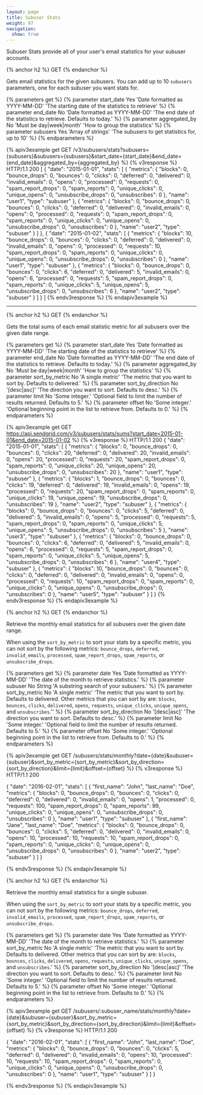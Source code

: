 ```yaml
---
layout: page
title: Subuser Stats
weight: 97
navigation:
  show: true
---
```


Subuser Stats provide all of your user's email statistics for your subuser accounts.

{% anchor h2 %}
GET
{% endanchor %}

Gets email statistics for the given subusers.  You can add up to 10 `subusers` parameters, one for each subuser you want stats for.

{% parameters get %}
 {% parameter start_date Yes 'Date formatted as YYYY-MM-DD' 'The starting date of the statistics to retrieve' %}
 {% parameter end_date No 'Date formatted as YYYY-MM-DD' 'The end date of the statistics to retrieve. Defaults to today.' %}
 {% parameter aggregated_by No 'Must be day|week|month' 'How to group the statistics' %}
 {% parameter subusers Yes 'Array of strings' 'The subusers to get statistics for, up to 10' %}
{% endparameters %}

{% apiv3example get GET /v3/subusers/stats?subusers={subusers}&subusers={subusers}&start_date={start_date}&end_date={end_date}&aggregated_by={aggregated_by} %}
{% v3response %}
HTTP/1.1 200
[
  {
    "date": "2015-01-01",
    "stats": [
      {
        "metrics": {
          "blocks": 0,
          "bounce_drops": 0,
          "bounces": 0,
          "clicks": 0,
          "deferred": 0,
          "delivered": 0,
          "invalid_emails": 0,
          "opens": 0,
          "processed": 0,
          "requests": 0,
          "spam_report_drops": 0,
          "spam_reports": 0,
          "unique_clicks": 0,
          "unique_opens": 0,
          "unsubscribe_drops": 0,
          "unsubscribes": 0
        },
        "name": "user1",
        "type": "subuser"
      },
      {
        "metrics": {
          "blocks": 0,
          "bounce_drops": 0,
          "bounces": 0,
          "clicks": 0,
          "deferred": 0,
          "delivered": 0,
          "invalid_emails": 0,
          "opens": 0,
          "processed": 0,
          "requests": 0,
          "spam_report_drops": 0,
          "spam_reports": 0,
          "unique_clicks": 0,
          "unique_opens": 0,
          "unsubscribe_drops": 0,
          "unsubscribes": 0
        },
        "name": "user2",
        "type": "subuser"
      }
    ]
  },
  {
    "date": "2015-01-02",
    "stats": [
      {
        "metrics": {
          "blocks": 10,
          "bounce_drops": 0,
          "bounces": 0,
          "clicks": 0,
          "deferred": 0,
          "delivered": 0,
          "invalid_emails": 0,
          "opens": 0,
          "processed": 0,
          "requests": 10,
          "spam_report_drops": 0,
          "spam_reports": 0,
          "unique_clicks": 0,
          "unique_opens": 0,
          "unsubscribe_drops": 0,
          "unsubscribes": 0
        },
        "name": "user1",
        "type": "subuser"
      },
      {
        "metrics": {
          "blocks": 0,
          "bounce_drops": 0,
          "bounces": 0,
          "clicks": 6,
          "deferred": 0,
          "delivered": 5,
          "invalid_emails": 0,
          "opens": 6,
          "processed": 0,
          "requests": 5,
          "spam_report_drops": 0,
          "spam_reports": 0,
          "unique_clicks": 5,
          "unique_opens": 5,
          "unsubscribe_drops": 0,
          "unsubscribes": 6
        },
        "name": "user2",
        "type": "subuser"
      }
    ]
  }
]
{% endv3response %}
{% endapiv3example %}

* * * * *

{% anchor h2 %}
GET
{% endanchor %}

Gets the total sums of each email statistic metric for all subusers over the given date range.

{% parameters get %}
 {% parameter start_date Yes 'Date formatted as YYYY-MM-DD' 'The starting date of the statistics to retrieve' %}
 {% parameter end_date No 'Date formatted as YYYY-MM-DD' 'The end date of the statistics to retrieve. Defaults to today.' %}
 {% parameter aggregated_by No 'Must be day|week|month' 'How to group the statistics' %}
 {% parameter sort_by_metric No 'A single metric' 'The metric that you want to sort by. Defaults to delivered.' %}
 {% parameter sort_by_direction No '[desc|asc]' 'The direction you want to sort. Defaults to desc.' %}
 {% parameter limit No 'Some integer.' 'Optional field to limit the number of results returned. Defaults to 5.' %}
 {% parameter offset No 'Some integer.' 'Optional beginning point in the list to retrieve from. Defaults to 0.' %}
{% endparameters %}

{% apiv3example get GET https://api.sendgrid.com/v3/subusers/stats/sums?start_date=2015-01-01&end_date=2015-01-02 %}
{% v3response %}
HTTP/1.1 200
{
  "date": "2015-01-01",
  "stats": [
    {
      "metrics": {
        "blocks": 0,
        "bounce_drops": 0,
        "bounces": 0,
        "clicks": 20,
        "deferred": 0,
        "delivered": 20,
        "invalid_emails": 0,
        "opens": 20,
        "processed": 0,
        "requests": 20,
        "spam_report_drops": 0,
        "spam_reports": 0,
        "unique_clicks": 20,
        "unique_opens": 20,
        "unsubscribe_drops": 0,
        "unsubscribes": 20
      },
      "name": "user1",
      "type": "subuser"
    },
    {
      "metrics": {
        "blocks": 1,
        "bounce_drops": 0,
        "bounces": 0,
        "clicks": 19,
        "deferred": 0,
        "delivered": 19,
        "invalid_emails": 0,
        "opens": 19,
        "processed": 0,
        "requests": 20,
        "spam_report_drops": 0,
        "spam_reports": 0,
        "unique_clicks": 19,
        "unique_opens": 19,
        "unsubscribe_drops": 0,
        "unsubscribes": 19
      },
      "name": "user2",
      "type": "subuser"
    },
    {
      "metrics": {
        "blocks": 0,
        "bounce_drops": 0,
        "bounces": 0,
        "clicks": 5,
        "deferred": 0,
        "delivered": 5,
        "invalid_emails": 0,
        "opens": 5,
        "processed": 0,
        "requests": 5,
        "spam_report_drops": 0,
        "spam_reports": 0,
        "unique_clicks": 5,
        "unique_opens": 5,
        "unsubscribe_drops": 0,
        "unsubscribes": 5
      },
      "name": "user3",
      "type": "subuser"
    },
    {
      "metrics": {
        "blocks": 0,
        "bounce_drops": 0,
        "bounces": 0,
        "clicks": 6,
        "deferred": 0,
        "delivered": 5,
        "invalid_emails": 0,
        "opens": 6,
        "processed": 0,
        "requests": 5,
        "spam_report_drops": 0,
        "spam_reports": 0,
        "unique_clicks": 5,
        "unique_opens": 5,
        "unsubscribe_drops": 0,
        "unsubscribes": 6
      },
      "name": "user4",
      "type": "subuser"
    },
    {
      "metrics": {
        "blocks": 10,
        "bounce_drops": 0,
        "bounces": 0,
        "clicks": 0,
        "deferred": 0,
        "delivered": 0,
        "invalid_emails": 0,
        "opens": 0,
        "processed": 0,
        "requests": 10,
        "spam_report_drops": 0,
        "spam_reports": 0,
        "unique_clicks": 0,
        "unique_opens": 0,
        "unsubscribe_drops": 0,
        "unsubscribes": 0
      },
      "name": "user5",
      "type": "subuser"
    }
  ]
}
{% endv3response %}
{% endapiv3example %}

{% anchor h2 %}
GET
{% endanchor %}

Retrieve the monthly email statistics for all subusers over the given date range.

When using the `sort_by_metric` to sort your stats by a specific metric, you can not sort by the following metrics:
`bounce_drops`, `deferred`, `invalid_emails`, `processed`, `spam_report_drops`, `spam_reports`, or `unsubscribe_drops`.

{% parameters get %}
 {% parameter date Yes 'Date formatted as YYYY-MM-DD' 'The date of the month to retrieve statistics.' %}
 {% parameter subuser No String 'A substring search of your subusers.' %}
 {% parameter sort_by_metric No 'A single metric' 'The metric that you want to sort by. Defaults to delivered. Other metrics that you can sort by are: `blocks`, `bounces`, `clicks`, `delivered`, `opens`, `requests`, `unique_clicks`, `unique_opens`, and `unsubscribes`.'' %}
 {% parameter sort_by_direction No '[desc|asc]' 'The direction you want to sort. Defaults to desc.' %}
 {% parameter limit No 'Some integer.' 'Optional field to limit the number of results returned. Defaults to 5.' %}
 {% parameter offset No 'Some integer.' 'Optional beginning point in the list to retrieve from. Defaults to 0.' %}
{% endparameters %}

{% apiv3example get GET /subusers/stats/monthly?date={date}&subuser={subuser}&sort_by_metric={sort_by_metric}&sort_by_direction={sort_by_direction}&limit={limit}&offset={offset} %}
{% v3response %}
HTTP/1.1 200

{
  "date": "2016-02-01",
  "stats": [
    {
      "first_name": "John",
      "last_name": "Doe",
      "metrics": {
          "blocks": 0,
          "bounce_drops": 0,
          "bounces": 0,
          "clicks": 0,
          "deferred": 0,
          "delivered": 0,
          "invalid_emails": 0,
          "opens": 1,
          "processed": 0,
          "requests": 100,
          "spam_report_drops": 0,
          "spam_reports": 99,
          "unique_clicks": 0,
          "unique_opens": 0,
          "unsubscribe_drops": 0,
          "unsubscribes": 0
      },
      "name": "user1",
      "type": "subuser"
    },
    {
      "first_name": "Jane",
      "last_name": "Doe",
      "metrics": {
          "blocks": 0,
          "bounce_drops": 0,
          "bounces": 0,
          "clicks": 5,
          "deferred": 0,
          "delivered": 0,
          "invalid_emails": 0,
          "opens": 10,
          "processed": 10,
          "requests": 10,
          "spam_report_drops": 0,
          "spam_reports": 0,
          "unique_clicks": 0,
          "unique_opens": 0,
          "unsubscribe_drops": 0,
          "unsubscribes": 0
      },
      "name": "user2",
      "type": "subuser"
    }
  ]
}

{% endv3response %}
{% endapiv3example %}

{% anchor h2 %}
GET
{% endanchor %}

Retrieve the monthly email statistics for a single subuser.

When using the `sort_by_metric` to sort your stats by a specific metric, you can not sort by the following metrics:
`bounce_drops`, `deferred`, `invalid_emails`, `processed`, `spam_report_drops`, `spam_reports`, or `unsubscribe_drops`.

{% parameters get %}
 {% parameter date Yes 'Date formatted as YYYY-MM-DD' 'The date of the month to retrieve statistics.' %}
 {% parameter sort_by_metric No 'A single metric' 'The metric that you want to sort by. Defaults to delivered. Other metrics that you can sort by are: `blocks`, `bounces`, `clicks`, `delivered`, `opens`, `requests`, `unique_clicks`, `unique_opens`, and `unsubscribes`.' %}
 {% parameter sort_by_direction No '[desc|asc]' 'The direction you want to sort. Defaults to desc.' %}
 {% parameter limit No 'Some integer.' 'Optional field to limit the number of results returned. Defaults to 5.' %}
 {% parameter offset No 'Some integer.' 'Optional beginning point in the list to retrieve from. Defaults to 0.' %}
{% endparameters %}

{% apiv3example get GET /subusers/:subuser_name/stats/monthly?date={date}&subuser={subuser}&sort_by_metric={sort_by_metric}&sort_by_direction={sort_by_direction}&limit={limit}&offset={offset} %}
{% v3response %}
HTTP/1.1 200

{
  "date": "2016-02-01",
  "stats": [
      {
        "first_name": "John",
        "last_name": "Doe",
        "metrics": {
            "blocks": 0,
            "bounce_drops": 0,
            "bounces": 0,
            "clicks": 5,
            "deferred": 0,
            "delivered": 0,
            "invalid_emails": 0,
            "opens": 10,
            "processed": 10,
            "requests": 10,
            "spam_report_drops": 0,
            "spam_reports": 0,
            "unique_clicks": 0,
            "unique_opens": 0,
            "unsubscribe_drops": 0,
            "unsubscribes": 0
        },
        "name": "user1",
        "type": "subuser"
      }
  ]
}

{% endv3response %}
{% endapiv3example %}
